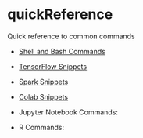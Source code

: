 # quickReference
Quick reference to common commands

* [Shell and Bash Commands](/ShellSnip/ShellSnip.ipynb)

* [TensorFlow Snippets](/TfSnip/TfSnip.ipynb)

* [Spark Snippets](/SparkSnip/SparkSnip.ipynb)

* [Colab Snippets](/ColabSnip/ColabSnippets.ipynb)

* Jupyter Notebook Commands:

* R Commands:

